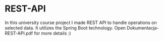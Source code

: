 # REST-API
In this university course project I made REST API to handle operations on selected data. It utilizes the Spring Boot technology. Open Dokumentacja-REST-API.pdf for more details :)
